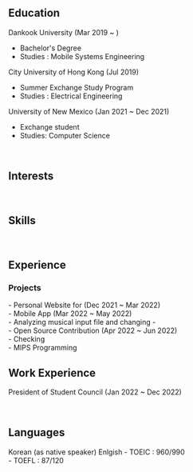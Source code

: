 <h2> Education </h2>

Dankook University (Mar 2019 ~ )
- Bachelor's Degree
- Studies : Mobile Systems Engineering

City University of Hong Kong (Jul 2019)
- Summer Exchange Study Program
- Studies : Electrical Engineering

University of New Mexico (Jan 2021 ~ Dec 2021)
- Exchange student
- Studies: Computer Science

<br>

<h2> Interests </h2>

<br>
 
<h2> Skills </h2>

<!-- Python: ◼︎◼︎◼︎◼︎◼︎◻◻◻◻◻ <br>
C : ◼︎◼︎◼︎◼︎◻◻◻◻◻◻ 
C++ : 
Java :
JavaScript :
Kotlin : -->

<br>


<div id="">
 <h2> Experience </h2>
 
 <h3> Projects </h3>
 - Personal Website for (Dec 2021 ~ Mar 2022) <br>
 - Mobile App (Mar 2022 ~ May 2022) <br>
     - Analyzing musical input file and changing
 -  <br>
 - Open Source Contribution (Apr 2022 ~ Jun 2022) <br>
     - Checking
 <br>
 - MIPS Programming

 <br>

 <h2> Work Experience </h2>

 President of Student Council (Jan 2022 ~ Dec 2022)
 
</div>

<br>

<h2> Languages </h2>
Korean (as native speaker)
Enlgish
- TOEIC : 960/990 <br>
- TOEFL : 87/120
<!-- Spanish, Chinese, Japanese -->


<!-- P
# First-Repository

<h1> I don't understand <br> <strong>what</strong> should be on this ReadME.md </h1>

<p>hello to my new world</p>

<h2> Hello World </h2>
<h3> Hello World </h3>
<h4> Hello World </h4> -->
